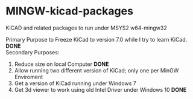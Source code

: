 # MINGW-kicad-packages
KiCAD and related packages to run under MSYS2 w64-mingw32

Primary Purpose to Freeze KiCad to version 7.0 while I try to learn KiCad. **DONE** <br>
Secondary Purposes:
1. Reduce size on local Computer **DONE**
2. Allow running two different version of KiCad; only one per MinGW Enviroment
3. Get a version of KiCad running under Windows 7
4. Get 3d viewer to work using old Intel Driver under Windows 10 **DONE**
